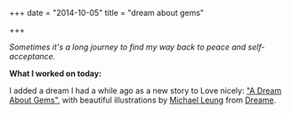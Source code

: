 +++
date = "2014-10-05"
title = "dream about gems"

+++

*Sometimes it's a long journey to find my way back to peace and self-acceptance.*

**What I worked on today:**

I added a dream I had a while ago as a new story to Love nicely: <a href="http://lovenicely.com/">"A Dream About Gems"</a>, with beautiful illustrations by <a href="http://dreame.me/michael-leung/">Michael Leung</a> from <a href="http://dreame.me/">Dreame</a>.